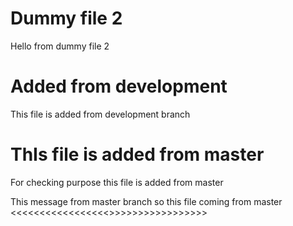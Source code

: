 # Dummy file 2

Hello from dummy file 2

# Added from development

This file is added from development branch

# ThIs file is added from master

For checking purpose this file is added from master

This message from master branch so this file coming from master
<<<<<<<<<<<<<<<<<<MASTER>>>>>>>>>>>>>>>>>>
